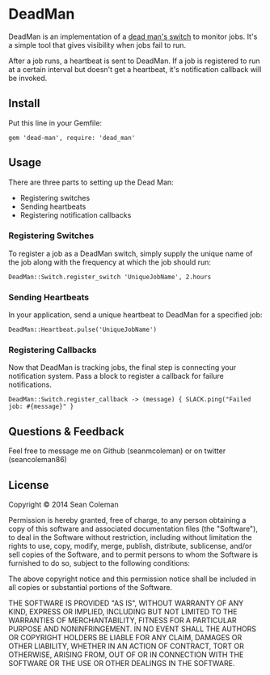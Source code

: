 # DeadMan
DeadMan is an implementation of a [dead man's switch](https://en.wikipedia.org/wiki/Dead_man%27s_switch) to monitor jobs. It's a simple tool that gives visibility  when jobs fail to run.

After a job runs, a heartbeat is sent to DeadMan. If a job is registered to run at a certain interval but doesn't get a heartbeat, it's notification callback will be invoked.

## Install
Put this line in your Gemfile:

    gem 'dead-man', require: 'dead_man'

## Usage
There are three parts to setting up the Dead Man:
- Registering switches
- Sending heartbeats
- Registering notification callbacks

### Registering Switches
To register a job as a DeadMan switch, simply supply the  unique name of the job along with the frequency at which the job should run:

    DeadMan::Switch.register_switch 'UniqueJobName', 2.hours

### Sending Heartbeats
In your application, send a unique heartbeat to DeadMan for a specified job:

    DeadMan::Heartbeat.pulse('UniqueJobName')

### Registering Callbacks
Now that DeadMan is tracking jobs, the final step is connecting your notification system. Pass a block to register a callback for failure notifications.

    DeadMan::Switch.register_callback -> (message) { SLACK.ping("Failed job: #{message}" }

## Questions & Feedback
Feel free to message me on Github (seanmcoleman) or on twitter (seancoleman86)

## License
Copyright © 2014 Sean Coleman

Permission is hereby granted, free of charge, to any person obtaining a copy of this software and associated documentation files (the "Software"), to deal in the Software without restriction, including without limitation the rights to use, copy, modify, merge, publish, distribute, sublicense, and/or sell copies of the Software, and to permit persons to whom the Software is furnished to do so, subject to the following conditions:

The above copyright notice and this permission notice shall be included in all copies or substantial portions of the Software.

THE SOFTWARE IS PROVIDED "AS IS", WITHOUT WARRANTY OF ANY KIND, EXPRESS OR IMPLIED, INCLUDING BUT NOT LIMITED TO THE WARRANTIES OF MERCHANTABILITY, FITNESS FOR A PARTICULAR PURPOSE AND NONINFRINGEMENT. IN NO EVENT SHALL THE AUTHORS OR COPYRIGHT HOLDERS BE LIABLE FOR ANY CLAIM, DAMAGES OR OTHER LIABILITY, WHETHER IN AN ACTION OF CONTRACT, TORT OR OTHERWISE, ARISING FROM, OUT OF OR IN CONNECTION WITH THE SOFTWARE OR THE USE OR OTHER DEALINGS IN THE SOFTWARE.
